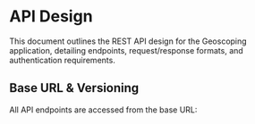 # API Design

This document outlines the REST API design for the Geoscoping application, detailing endpoints, request/response formats, and authentication requirements.

## Base URL & Versioning

All API endpoints are accessed from the base URL:

